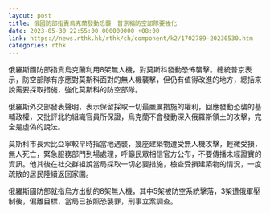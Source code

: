 ```yaml
---
layout: post
title: 俄國防部指責烏克蘭發動恐襲　普京稱防空部隊要強化
date: 2023-05-30 22:55:00.000000000 +08:00
link: https://news.rthk.hk/rthk/ch/component/k2/1702789-20230530.htm
categories: rthk
---
```


俄羅斯國防部指責烏克蘭利用8架無人機，對莫斯科發動恐怖襲擊。總統普京表示，防空部隊有序應對莫斯科面對的無人機襲擊，但仍有值得改進的地方，總括來說需要採取措施，強化莫斯科的防空部隊。

俄羅斯外交部發表聲明，表示保留採取一切最嚴厲措施的權利，回應發動恐襲的基輔政權，又批評北約組織官員所保證，烏克蘭不會發動深入俄羅斯領土的攻擊，完全是虛偽的說法。

莫斯科市長索比亞寧較早時指當地遇襲，幾座建築物遭受無人機攻擊，輕微受損，無人死亡，緊急服務部門到場處理，呼籲民眾相信官方公布，不要傳播未經證實的資訊。他其後在社交群組說當局採取一切必要措施，檢查受損建築物的情況，一度疏散的居民陸續返回家園。

俄羅斯國防部就指烏方出動的8架無人機，其中5架被防空系統擊落，3架遭俄軍壓制後，偏離目標，當局已按照恐襲罪，刑事立案調查。
